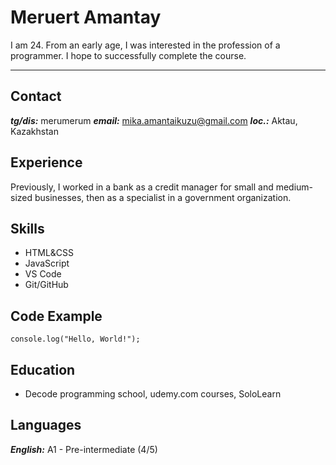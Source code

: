# Meruert Amantay

I am 24. From an early age, I was interested in the profession of a programmer. I hope to successfully complete the course.

----

## Contact


***tg/dis:*** merumerum
***email:*** mika.amantaikuzu@gmail.com
***loc.:*** Aktau, Kazakhstan

## Experience
Previously, I worked in a bank as a credit manager for small and medium-sized businesses, then as a specialist in a government organization.

## Skills
* HTML&CSS
* JavaScript
* VS Code
* Git/GitHub

## Code Example
````
console.log("Hello, World!");
````
## Education

* Decode programming school, udemy.com courses, SoloLearn

## Languages

***English:*** A1 - Pre-intermediate (4/5)
